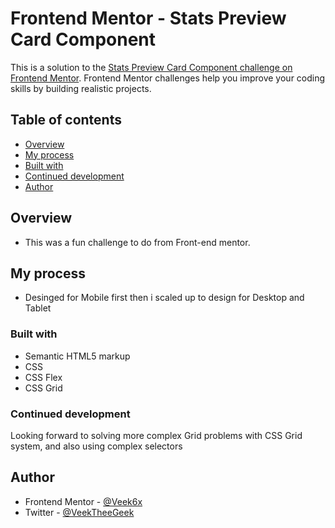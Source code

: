# Frontend Mentor - Stats Preview Card Component

This is a solution to the [Stats Preview Card Component challenge on Frontend Mentor](https://www.frontendmentor.io/challenges/stats-preview-card-component-8JqbgoU62). Frontend Mentor challenges help you improve your coding skills by building realistic projects.

## Table of contents

- [Overview](#overview)
- [My process](#my-process)
- [Built with](#built-with)
- [Continued development](#continued-development)
- [Author](#author)

## Overview

- This was a fun challenge to do from Front-end mentor.

## My process

- Desinged for Mobile first then i scaled up to design for Desktop and Tablet

### Built with

- Semantic HTML5 markup
- CSS
- CSS Flex
- CSS Grid

### Continued development

Looking forward to solving more complex Grid problems with CSS Grid system, and also using complex selectors

## Author

- Frontend Mentor - [@Veek6x](https://www.frontendmentor.io/profile/Veek6x)
- Twitter - [@VeekTheeGeek](https://twitter.com/VeekTheeGeek)
